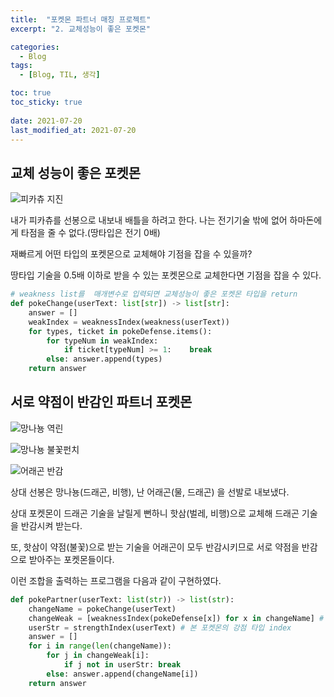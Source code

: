 ```yaml
---
title:  "포켓몬 파트너 매칭 프로젝트"
excerpt: "2. 교체성능이 좋은 포켓몬"

categories:
  - Blog
tags:
  - [Blog, TIL, 생각]

toc: true
toc_sticky: true
 
date: 2021-07-20
last_modified_at: 2021-07-20
---
```


## 

## 교체 성능이 좋은 포켓몬

![피카츄 지진](https://user-images.githubusercontent.com/76248669/126366512-0b25f739-4c00-4d51-b56e-9e114f8e9a9e.png)

내가 피카츄를 선봉으로 내보내 배틀을 하려고 한다. 나는 전기기술 밖에 없어 하마돈에게 타점을 줄 수 없다.(땅타입은 전기 0배)

재빠르게 어떤 타입의 포켓몬으로 교체해야 기점을 잡을 수 있을까?

땅타입 기술을 0.5배 이하로 받을 수 있는 포켓몬으로 교체한다면 기점을 잡을 수 있다.



```python
# weakness list를  매개변수로 입력되면 교체성능이 좋은 포켓몬 타입을 return
def pokeChange(userText: list[str]) -> list[str]:
    answer = []
    weakIndex = weaknessIndex(weakness(userText))
    for types, ticket in pokeDefense.items():
        for typeNum in weakIndex:
            if ticket[typeNum] >= 1:    break
        else: answer.append(types)
    return answer
```



## 서로 약점이 반감인 파트너 포켓몬

![망나뇽 역린](https://user-images.githubusercontent.com/76248669/126372385-b085a692-04fa-4d19-8db8-4289d25e76e2.png)

![망나뇽 불꽃펀치](https://user-images.githubusercontent.com/76248669/126372377-83eeed1e-36d5-4669-a880-00163a215658.png)

![어래곤 반감](https://user-images.githubusercontent.com/76248669/126372387-c8a405f0-80df-4169-9596-c93a90a98faf.png)

상대 선봉은 망나뇽(드래곤, 비행), 난 어래곤(물, 드래곤) 을 선발로 내보냈다.

상대 포켓몬이 드래곤 기술을 날릴게 뻔하니 핫삼(벌레, 비행)으로 교체해 드래곤 기술을 반감시켜 받는다.

또, 핫삼이 약점(불꽃)으로 받는 기술을 어래곤이 모두 반감시키므로 서로 약점을 반감으로 받아주는 포켓몬들이다.



이런 조합을 출력하는 프로그램을 다음과 같이 구현하였다. 

```python
def pokePartner(userText: list(str)) -> list(str):
    changeName = pokeChange(userText)
    changeWeak = [weaknessIndex(pokeDefense[x]) for x in changeName] # 교체성능 좋은 포켓몬(들)의 약점
    userStr = strengthIndex(userText) # 본 포켓몬의 강점 타입 index
    answer = []
    for i in range(len(changeName)):
        for j in changeWeak[i]:
            if j not in userStr: break
        else: answer.append(changeName[i])
    return answer
```



